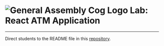 # ![General Assembly Cog Logo](https://ga-dash.s3.amazonaws.com/production/assets/logo-9f88ae6c9c3871690e33280fcf557f33.png) Lab: React ATM Application

--------


Direct students to the README file in this [repository](https://git.generalassemb.ly/react-development/react-development-course-materials/tree/master/Additional-Resources/ATM%20Lab).



